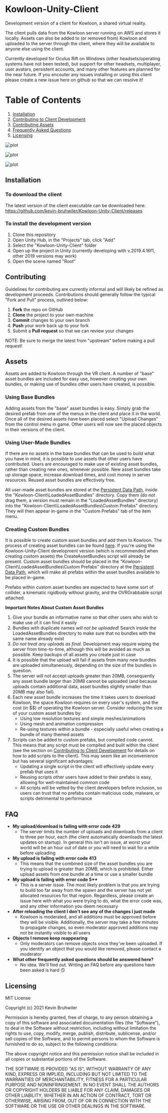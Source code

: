 # Kowloon-Unity-Client

Development version of a client for Kowloon, a shared virtual reality.

The client pulls data from the Kowloon server running on AWS and stores it locally. Assets can also be added to (or removed from) Kowloon and uploaded to the server through the client, where they will be available to anyone else using the client.

Currently developed for Oculus Rift on Windows (other headsets/operating systems have not been tested), but support for other headsets, multiplayer, user avatars, persistent accounts, and many other features are planned for the near future.
If you encouter any issues installing or using this client please create a new issue here on github so that we can resolve it!


# Table of Contents
1. [Installation](#installation)
2. [Contributing to Client Development](#contributing)
3. [Contributing Assets](#assets)
4. [Frequently Asked Questions](#faq)
5. [Licensing](#licensing)

![plot](./Screenshots/Screenshot_1.png)

![plot](./Screenshots/Screenshot_2.png)

![plot](./Screenshots/Screenshot_3.png)


## Installation
### To download the client
The latest version of the client executable can be downloaded here: https://github.com/kevin-bruhwiler/Kowloon-Unity-Client/releases

### To install the development version
1. Clone this repository
2. Open Unity Hub, in the "Projects" tab, click "Add"
3. Select the "Kowloon-Unity-Client" folder
4. Open up the project in Unity (currently developing with v.2019.4.16f1, other 2019 versions may work)
5. Open the scene named "Root"


## Contributing
Guidelines for contributing are currently informal and will likely be refined as development proceeds. Contributions should generally follow the typical "Fork and Pull" process, outlined below:

 1. **Fork** the repo on GitHub
 2. **Clone** the project to your own machine
 3. **Commit** changes to your own branch
 4. **Push** your work back up to your fork
 5. Submit a **Pull request** so that we can review your changes

NOTE: Be sure to merge the latest from "upstream" before making a pull request!


## Assets
Assets are added to Kowloon through the VR client. A number of "base" asset bundles are included for easy use, however creating your own bundles, or making use of bundles other users have created, is possible. 

### Using Base Bundles
Adding assets from the "base" asset bundles is easy. Simply grab the desired prefab from one of the menus in the client and place it in the world. Once all of the desired assets have been placed select "Upload Changes" from the control menu in game. Other users will now see the placed objects in their versions of the client.

### Using User-Made Bundles
If there are no assets in the base bundles that can be used to build what you have in mind, it is possible to use assets that other users have contributed. Users are encouraged to make use of existing asset bundles, rather than creating new ones, whenever possible. New asset bundles take up storage space, increase download times, and cost money in server resources. Reused asset bundles are effectively free.

All user-made asset bundles are stored at the [Persistent Data Path](https://docs.unity3d.com/ScriptReference/Application-persistentDataPath.html), inside the "Kowloon-Client\LoadedAssetBundles" directory. Copy them (do not drag them, a version must remain in the "LoadedAssetBundles" directory) into the "Kowloon-Client\LoadedAssetBundles\Custom Prefabs" directory. They will then appear in-game in the "Custom Prefabs" tab of the item menu.

### Creating Custom Bundles
It is possible to create custom asset bundles and add them to Kowloon. The process of creating asset bundles can be found [here](https://docs.unity3d.com/Manual/AssetBundles-Workflow.html). If you're using the Kowloon-Unity-Client development version (which is recommended when creating custom assets) the CreateAssetBundles script will already be present. Custom asset bundles should be placed in the "Kowloon-Client\LoadedAssetBundles\Custom Prefabs" directory at the [Persistent Data Path](https://docs.unity3d.com/ScriptReference/Application-persistentDataPath.html), which will make all prefabs within the asset bundles available to be placed in-game.

Prefabs within custom asset bundles are expected to have some sort of collider, a kinematic rigidbody without gravity, and the OVRGrabbable script attached.

**Important Notes About Custom Asset Bundles**
1. Give your bundle an informative name so that other users who wish to make use of it can find it easily
2. Bundles with duplicate names *will not be uploaded*! Search inside the LoadedAssetBundles directory to make sure that no bundles with the same name already exist
3. *Do not treat any uploads as final*. Development may require wiping the server from time-to-time, although this will be avoided as much as possible. Keep backups of all assets you create just in case
4. It is possible that the upload will fail if assets from many new bundles are uploaded simultaneously, depending on the size of the bundles in question.
5. The server will not accept uploads greater than 20MB, consequently any asset bundle larger than 20MB cannot be uploaded (and because uploads contain additional data, asset bundles slightly smaller than 20MB may also fail).
6. Each new asset bundle increases the time it takes users to download Kowloon, the space Kowloon requires on every user's system, and the cost (in $$) of operating the Kowloon server. Consider reducing the size of your custom asset bundles by:
    * Using low resolution textures and simple meshes/animations
    * Using mesh and animation compression
    * Re-using textures within a bundle - especially useful when creating a bundle of many themed assets
7. Scripts can be added to custom prefabs, but compiled code cannot. This means that any script must be compiled and built within the client (see the section on [Contributing to Client Development](#contributing) for details on how to add scripts to the client). This may seem like an inconvenience but has several significant advantages:
    * Updating a single script in the client will effectively update every prefab that uses it
    * Reusing scripts other users have added to their prefabs is easy, allowing for well-maintained common code
    * All scripts will be vetted by the client developers before inclusion, so users can trust that no prefabs contain malicious code, malware, or scripts detrimental to performance


## FAQ
* **My upload/download is failing with error code 429**
    * The server limits the number of uploads and downloads from a client to three per hour, each (the client automatically downloads the latest updates on startup). In general this isn't an issue, at worst your world will be an hour out of date or you will need to wait for a while before uploading
* **My upload is failing with error code 413**
    * This means that the combined size of the asset bundles you are trying to upload is greater than 20MB, which is prohibited. Either upload assets from one bundle at a time or use a smaller bundle
* **My upload is failing with error code 5\*\***
    * This is a server issue. The most likely problem is that you are trying to build too far away from the spawn and the server has not yet allocated resources for that region. Regardless, please create an issue here with what you were trying to do, what the error code was, and any other information you deem necessary
* **After reloading the client I don't see any of the changes I just made**
    * Kowloon is moderated, and all additions must be approved before they will be visible. Additionally, the server may take a few minutes to propagate changes, so even moderator approved additions may not be instantly visible to all users
* **Objects I remove keep reappearing**
    * Only moderators can remove objects once they've been uploaded. If you identify an object that you would like removed, please contact a moderator
* **What other frequently asked questions should be answered here?**
    * No idea. We'll find out. Writing an FAQ before any questions have been asked is hard :upside_down_face:

## Licensing
MIT License

Copyright (c) 2021 Kevin Bruhwiler

Permission is hereby granted, free of charge, to any person obtaining a copy
of this software and associated documentation files (the "Software"), to deal
in the Software without restriction, including without limitation the rights
to use, copy, modify, merge, publish, distribute, sublicense, and/or sell
copies of the Software, and to permit persons to whom the Software is
furnished to do so, subject to the following conditions:

The above copyright notice and this permission notice shall be included in all
copies or substantial portions of the Software.

THE SOFTWARE IS PROVIDED "AS IS", WITHOUT WARRANTY OF ANY KIND, EXPRESS OR
IMPLIED, INCLUDING BUT NOT LIMITED TO THE WARRANTIES OF MERCHANTABILITY,
FITNESS FOR A PARTICULAR PURPOSE AND NONINFRINGEMENT. IN NO EVENT SHALL THE
AUTHORS OR COPYRIGHT HOLDERS BE LIABLE FOR ANY CLAIM, DAMAGES OR OTHER
LIABILITY, WHETHER IN AN ACTION OF CONTRACT, TORT OR OTHERWISE, ARISING FROM,
OUT OF OR IN CONNECTION WITH THE SOFTWARE OR THE USE OR OTHER DEALINGS IN THE
SOFTWARE.
